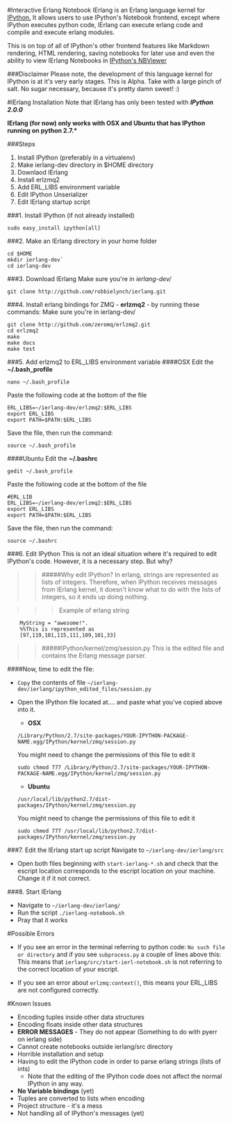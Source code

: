 #Interactive Erlang Notebook
IErlang is an Erlang language kernel for [IPython.](http://ipython.org) It allows users to use IPython's Notebook frontend, except where IPython executes python code, IErlang can execute erlang code and compile and execute erlang modules.

This is on top of all of IPython's other frontend features like Markdown rendering, HTML rendering, saving notebooks for later use and even the ability to view IErlang Notebooks in [IPython's NBViewer](http://nbviewer.ipython.org/)

###Disclaimer
Please note, the development of this language kernel for IPython is at it's very early stages. This is Alpha. Take with a large pinch of salt. No sugar necessary, because it's pretty damn sweet! :)




#IErlang Installation
Note that IErlang has only been tested with ***IPython 2.0.0***

**IErlang (for now) only works with OSX and Ubuntu that has IPython running on python 2.7.\*** 

###Steps
1. Install IPython (preferably in a virtualenv)
2. Make ierlang-dev directory in $HOME directory
3. Downlaod IErlang
4. Install erlzmq2
5. Add ERL_LIBS environment variable
6. Edit IPython Unserializer
7. Edit IErlang startup script

###1. Install IPython (if not already installed)
```
sudo easy_install ipython[all]
```

###2. Make an IErlang directory in your home folder
```
cd $HOME
mkdir ierlang-dev`
cd ierlang-dev
```

###3. Download IErlang
Make sure you're in *ierlang-dev/*
```
git clone http://github.com/robbielynch/ierlang.git
```

###4. Install erlang bindings for ZMQ - **erlzmq2** - by running these commands:
Make sure you're in ierlang-dev/
 ```
git clone http://github.com/zeromq/erlzmq2.git
cd erlzmq2
make
make docs
make test
```

###5. Add erlzmq2 to ERL_LIBS environment variable
####OSX
Edit the **~/.bash_profile**

```
nano ~/.bash_profile
```
Paste the following code at the bottom of the file
```
ERL_LIBS=~/ierlang-dev/erlzmq2:$ERL_LIBS
export ERL_LIBS
export PATH=$PATH:$ERL_LIBS
```
Save the file, then run the command:
```
source ~/.bash_profile
```
    
####Ubuntu
Edit the **~/.bashrc**
```
gedit ~/.bash_profile
```
Paste the following code at the bottom of the file
```
#ERL_LIB
ERL_LIBS=~/ierlang-dev/erlzmq2:$ERL_LIBS
export ERL_LIBS
export PATH=$PATH:$ERL_LIBS
```
Save the file, then run the command:
```
source ~/.bashrc
```


###6. Edit IPython
This is not an ideal situation where it's required to edit IPython's code. However, it is a necessary step. But why?
>>#####Why edit IPython?
In erlang, strings are represented as lists of integers.
Therefore, when IPython receives messages from IErlang kernel,  it doesn't know what to do with the lists of integers, so it ends up doing nothing.

>>>Example of erlang string
```
    MyString = "awesome!".
    %%This is represented as
    [97,119,101,115,111,109,101,33]
```

>>#####IPython/kernel/zmq/session.py
>>This is the edited file and contains the Erlang message parser.

####Now, time to edit the file:
* `Copy` the contents of file `~/ierlang-dev/ierlang/ipython_edited_files/session.py`
* Open the IPython file located at.... and paste what you've copied above into it.
  * **OSX**
  ```
  /Library/Python/2.7/site-packages/YOUR-IPYTHON-PACKAGE-NAME.egg/IPython/kernel/zmq/session.py
  ```
  You might need to change the permissions of this file to edit it
  ```
  sudo chmod 777 /Library/Python/2.7/site-packages/YOUR-IPYTHON-PACKAGE-NAME.egg/IPython/kernel/zmq/session.py
  ```

  * **Ubuntu**
  ```
  /usr/local/lib/python2.7/dist-packages/IPython/kernel/zmq/session.py
  ```
  You might need to change the permissions of this file to edit it
  ```
  sudo chmod 777 /usr/local/lib/python2.7/dist-packages/IPython/kernel/zmq/session.py
  ```
 

###7. Edit the IErlang start up script
Navigate to `~/ierlang-dev/ierlang/src`
* Open both files beginning with `start-ierlang-*.sh` and check that the escript location corresponds to the escript location on your machine. Change it if it not correct.


###8. Start IErlang
* Navigate to `~/ierlang-dev/ierlang/`
* Run the script `./ierlang-notebook.sh`
* Pray that it works



#Possible Errors
* If you see an error in the terminal referring to python code:
`No such file or directory` and if you see `subprocess.py` a couple of lines above this:
  This means that `ierlang/src/start-ierl-notebook.sh` is not referring to the correct location of your escript.

* If you see an error about `erlzmq:context()`, this means your ERL_LIBS are not configured correctly.


#Known Issues
* Encoding tuples inside other data structures
* Encoding floats inside other data structures
* **ERROR MESSAGES** - They do not appear (Something to do with pyerr on ierlang side)
* Cannot create notebooks outside ierlang/src directory
* Horrible installation and setup
* Having to edit the IPython code in order to parse erlang strings (lists of ints)
    * Note that the editing of the IPython code does not affect the normal IPython in any way.
* **No Variable bindings** (yet)
* Tuples are converted to lists when encoding
* Project structure - it's a mess
* Not handling all of IPython's messages (yet)
